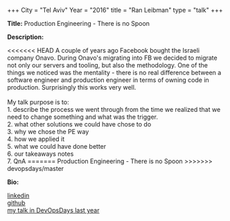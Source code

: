 +++
City = "Tel Aviv"
Year = "2016"
title = "Ran Leibman"
type = "talk"
+++

<div class="span-15  ">
  <div class="span-15  last ">
  <p><strong>Title:</strong>
   Production Engineering - There is no Spoon
  </p>

  <p><strong>Description:</strong></p>
<<<<<<< HEAD
  	A couple of years ago Facebook bought the Israeli company Onavo. During Onavo's migrating into FB we decided to migrate not only our servers and tooling, but also the methodology.
One of the things we noticed was the mentality - there is no real difference between a software engineer and production engineer in terms of owning code in production. Surprisingly this  works very well.<br><br>
My talk purpose is to:<br>
1. describe the process we went through from the time we realized that we need to change something and what was the trigger.<br>
2. what other solutions we could have chose to do<br>
3. why we chose the PE way<br>
4. how we applied it<br>
5. what we could have done better<br>
6. our takeaways notes<br>
7. QnA
=======
  	Production Engineering - There is no Spoon
>>>>>>> devopsdays/master
  <p></p>
    <p><strong>Bio:</strong></p>
      <div class = "col-md box">
        <a href="https://www.linkedin.com/in/ran-leibman-2b345115">linkedin</a>
      </div>
      <div class = "col-md box">
        <a href="https://github.com/ranl">github</a>
      </div>
      <div class = "col-md box">
        <a href="https://www.youtube.com/watch?v=zf-0WOvJaQc">my talk in DevOpsDays last year</a>
      </div>

  </div>
</div>


